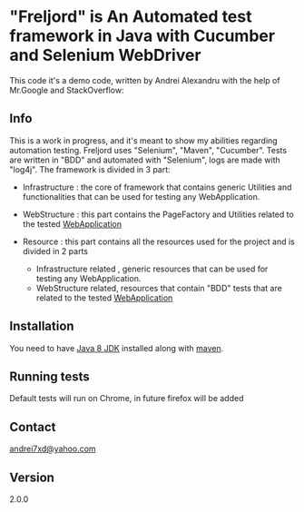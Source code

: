 
# "Freljord" is An Automated test framework in Java with Cucumber and Selenium WebDriver #

This code it's a demo code, written by Andrei Alexandru with the help of Mr.Google and StackOverflow: 


## Info ##

This is a work in progress, and it's meant to show my abilities regarding automation testing. Freljord uses "Selenium", "Maven", "Cucumber".
Tests are written in "BDD" and automated with "Selenium", logs are made with "log4j". The framework is divided in  3 part:

- Infrastructure : the core of framework that contains generic Utilities and functionalities that can be used for testing any WebApplication.

- WebStructure : this part contains the PageFactory and Utilities related to the tested [WebApplication](https://demostore.x-cart.com)

- Resource : this part contains all the resources used for the project and is divided in 2 parts 
    - Infrastructure related , generic resources that can be used for testing any WebApplication.
    - WebStructure related, resources that contain "BDD" tests that are related to the tested [WebApplication](https://demostore.x-cart.com)

## Installation ##

You need to have [Java 8 JDK](https://www.oracle.com/technetwork/java/javase/downloads/jdk8-downloads-2133151.html) installed along with [maven](https://maven.apache.org/download.cgi).

## Running tests ##

Default tests will run on Chrome,
in future firefox will be added 

## Contact ##

andrei7xd@yahoo.com

## Version ##
2.0.0
